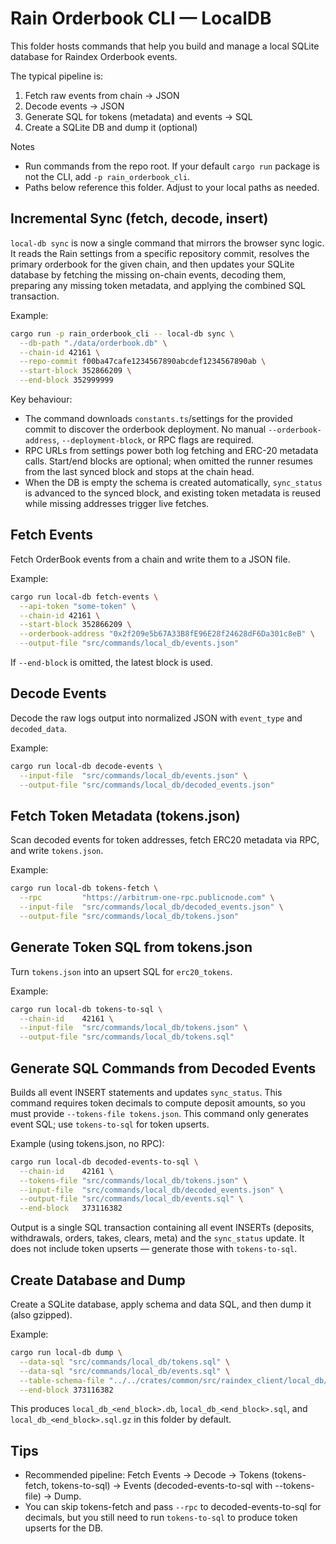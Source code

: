 # Rain Orderbook CLI — LocalDB

This folder hosts commands that help you build and manage a local SQLite database for Raindex Orderbook events.

The typical pipeline is:

1) Fetch raw events from chain → JSON
2) Decode events → JSON
3) Generate SQL for tokens (metadata) and events → SQL
4) Create a SQLite DB and dump it (optional)

Notes
- Run commands from the repo root. If your default `cargo run` package is not the CLI, add `-p rain_orderbook_cli`.
- Paths below reference this folder. Adjust to your local paths as needed.

## Incremental Sync (fetch, decode, insert)

`local-db sync` is now a single command that mirrors the browser sync logic. It reads the Rain settings from a specific repository commit, resolves the primary orderbook for the given chain, and then updates your SQLite database by fetching the missing on-chain events, decoding them, preparing any missing token metadata, and applying the combined SQL transaction.

Example:

```bash
cargo run -p rain_orderbook_cli -- local-db sync \
  --db-path "./data/orderbook.db" \
  --chain-id 42161 \
  --repo-commit f00ba47cafe1234567890abcdef1234567890ab \
  --start-block 352866209 \
  --end-block 352999999
```

Key behaviour:
- The command downloads `constants.ts`/settings for the provided commit to discover the orderbook deployment. No manual `--orderbook-address`, `--deployment-block`, or RPC flags are required.
- RPC URLs from settings power both log fetching and ERC-20 metadata calls. Start/end blocks are optional; when omitted the runner resumes from the last synced block and stops at the chain head.
- When the DB is empty the schema is created automatically, `sync_status` is advanced to the synced block, and existing token metadata is reused while missing addresses trigger live fetches.

## Fetch Events

Fetch OrderBook events from a chain and write them to a JSON file.

Example:

```bash
cargo run local-db fetch-events \
  --api-token "some-token" \
  --chain-id 42161 \
  --start-block 352866209 \
  --orderbook-address "0x2f209e5b67A33B8fE96E28f24628dF6Da301c8eB" \
  --output-file "src/commands/local_db/events.json"
```

If `--end-block` is omitted, the latest block is used.

## Decode Events

Decode the raw logs output into normalized JSON with `event_type` and `decoded_data`.

Example:

```bash
cargo run local-db decode-events \
  --input-file  "src/commands/local_db/events.json" \
  --output-file "src/commands/local_db/decoded_events.json"
```

## Fetch Token Metadata (tokens.json)

Scan decoded events for token addresses, fetch ERC20 metadata via RPC, and write `tokens.json`.

Example:

```bash
cargo run local-db tokens-fetch \
  --rpc         "https://arbitrum-one-rpc.publicnode.com" \
  --input-file  "src/commands/local_db/decoded_events.json" \
  --output-file "src/commands/local_db/tokens.json"
```

## Generate Token SQL from tokens.json

Turn `tokens.json` into an upsert SQL for `erc20_tokens`.

Example:

```bash
cargo run local-db tokens-to-sql \
  --chain-id    42161 \
  --input-file  "src/commands/local_db/tokens.json" \
  --output-file "src/commands/local_db/tokens.sql"
```

## Generate SQL Commands from Decoded Events

Builds all event INSERT statements and updates `sync_status`. This command requires token decimals to compute deposit amounts, so you must provide `--tokens-file tokens.json`. This command only generates event SQL; use `tokens-to-sql` for token upserts.

Example (using tokens.json, no RPC):

```bash
cargo run local-db decoded-events-to-sql \
  --chain-id    42161 \
  --tokens-file "src/commands/local_db/tokens.json" \
  --input-file  "src/commands/local_db/decoded_events.json" \
  --output-file "src/commands/local_db/events.sql" \
  --end-block   373116382
```


Output is a single SQL transaction containing all event INSERTs (deposits, withdrawals, orders, takes, clears, meta) and the `sync_status` update. It does not include token upserts — generate those with `tokens-to-sql`.

## Create Database and Dump

Create a SQLite database, apply schema and data SQL, and then dump it (also gzipped).

Example:

```bash
cargo run local-db dump \
  --data-sql "src/commands/local_db/tokens.sql" \
  --data-sql "src/commands/local_db/events.sql" \
  --table-schema-file "../../crates/common/src/raindex_client/local_db/query/create_tables/query.sql" \
  --end-block 373116382
```

This produces `local_db_<end_block>.db`, `local_db_<end_block>.sql`, and `local_db_<end_block>.sql.gz` in this folder by default.

## Tips
- Recommended pipeline: Fetch Events → Decode → Tokens (tokens-fetch, tokens-to-sql) → Events (decoded-events-to-sql with --tokens-file) → Dump.
- You can skip tokens-fetch and pass `--rpc` to decoded-events-to-sql for decimals, but you still need to run `tokens-to-sql` to produce token upserts for the DB.

